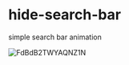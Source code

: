 # hide-search-bar
simple search bar animation

![FdBdB2TWYAQNZ1N](https://user-images.githubusercontent.com/56006189/192364864-4dc3d4d5-07c6-4f44-847a-466b63dcd6d4.jpg)
